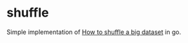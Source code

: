 # shuffle

Simple implementation of [How to shuffle a big dataset](https://blog.janestreet.com/how-to-shuffle-a-big-dataset/) in go.